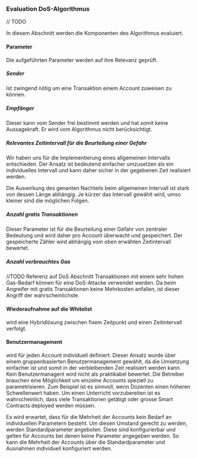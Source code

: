 
### Evaluation DoS-Algorithmus
// TODO

In diesem Abschnitt werden die Komponenten des Algorithmus evaluiert. 

#### Parameter

Die aufgeführten Parameter werden auf ihre Relevanz geprüft. 

##### Sender

Ist zwingend nötig um eine Transaktion einem Account zuweisen zu können. 

##### Empfänger

Dieser kann vom Sender frei bestimmt werden und hat somit keine Aussagekraft. Er wird vom Algorithmus nicht berücksichtigt. 

##### Relevantes Zeitintervall für die Beurteilung einer Gefahr 

Wir haben uns für die Implementierung eines allgemeinen Intervalls entschieden. Der Ansatz ist bedeutend einfacher umzusetzen als ein individuelles Intervall und kann daher sicher in der gegebenen Zeit realisiert werden. 

Die Auswirkung des genanten Nachteils beim allgemeinen Intervall ist stark von dessen Länge abhängig. Je kürzer das Intervall gewählt wird, umso kleiner sind die möglichen Folgen.

##### Anzahl gratis Transaktionen

Dieser Parameter ist für die Beurteilung einer Gefahr von zentraler Bedeutung und wird daher pro Account überwacht und gespeichert. Der gespeicherte Zähler wird abhängig vom oben erwähten Zeitintervall bewertet.

##### Anzahl verbrauchtes Gas

//TODO Referenz auf DoS Abschnitt
Transaktionen mit einem sehr hohen Gas-Bedarf können für eine DoS-Attacke verwendet werden. Da beim Angreifer mit gratis Transaktionen keine Mehrkosten anfallen, ist dieser Angriff der wahrscheinlichste.

#### Wiederaufnahme auf die Whitelist

wird eine Hybridlösung zwischen fixem Zeitpunkt und einen Zeitintervall verfolgt.  

#### Benutzermanagement

 wird für jeden Account individuell definiert. Dieser Ansatz wurde über einem gruppenbasierten Benutzermanagement gewählt, da die Umsetzung einfacher ist und somit in der verbleibenden Zeit realisiert werden kann. Kein Benutzermanagent wird nicht als praktikabel bewertet. Die Betreiber brauchen eine Möglichkeit um einzelne Accounts speziell zu parametrisieren. Zum Beispiel ist es sinnvoll, wenn Dozenten einen höheren Schwellenwert haben. Um einen Unterricht vorzubereiten ist es wahrscheinlich, dass viele Transaktionen getätigt oder grosse Smart Contracts deployed werden müssen. 

Es wird erwartet, dass für die Mehrheit der Accounts kein Bedarf an individuellen Parametern besteht. Um diesen Umstand gerecht zu werden, werden Standardparameter angeboten. Diese sind konfigurierbar und gelten für Accounts bei denen keine Parameter angegeben werden. So kann die Mehrheit der Accounts über die Standardparameter und Ausnahmen individuell konfiguriert werden.  